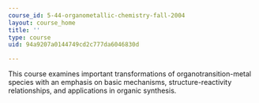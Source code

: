 ```yaml
---
course_id: 5-44-organometallic-chemistry-fall-2004
layout: course_home
title: ''
type: course
uid: 94a9207a0144749cd2c777da6046830d

---
```

This course examines important transformations of organotransition-metal species with an emphasis on basic mechanisms, structure-reactivity relationships, and applications in organic synthesis.
